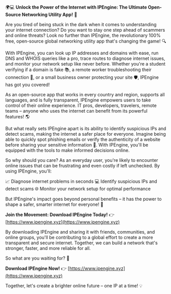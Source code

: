 🌍💻 **Unlock the Power of the Internet with IPEngine: The Ultimate Open-Source Networking Utility App!** 🚀

Are you tired of being stuck in the dark when it comes to understanding your internet connection? Do you want to stay one step ahead of scammers and online threats? Look no further than IPEngine, the revolutionary 100% free, open-source global networking utility app that's changing the game! 🔍

With IPEngine, you can look up IP addresses and domains with ease, run DNS and WHOIS queries like a pro, trace routes to diagnose internet issues, and monitor your network setup like never before. Whether you're a student verifying if a domain is fake 📚, a remote worker troubleshooting their connection 💼, or a small business owner protecting your site 🛡️, IPEngine has got you covered!

As an open-source app that works in every country and region, supports all languages, and is fully transparent, IPEngine empowers users to take control of their online experience. IT pros, developers, travelers, remote teams – anyone who uses the internet can benefit from its powerful features! 🌎

But what really sets IPEngine apart is its ability to identify suspicious IPs and detect scams, making the internet a safer place for everyone. Imagine being able to quickly spot phishing emails or verify the authenticity of a website before sharing your sensitive information 💸. With IPEngine, you'll be equipped with the tools to make informed decisions online.

So why should you care? As an everyday user, you're likely to encounter online issues that can be frustrating and even costly if left unchecked. By using IPEngine, you'll:

📈 Diagnose internet problems in seconds
💻 Identify suspicious IPs and detect scams
🌐 Monitor your network setup for optimal performance

But IPEngine's impact goes beyond personal benefits – it has the power to shape a safer, smarter internet for everyone! 🌟

**Join the Movement: Download IPEngine Today!** 👉 [https://www.ipengine.xyz](https://www.ipengine.xyz)

By downloading IPEngine and sharing it with friends, communities, and online groups, you'll be contributing to a global effort to create a more transparent and secure internet. Together, we can build a network that's stronger, faster, and more reliable for all.

So what are you waiting for? 🚀

**Download IPEngine Now!** 👉 [https://www.ipengine.xyz](https://www.ipengine.xyz)

Together, let's create a brighter online future – one IP at a time! 💡